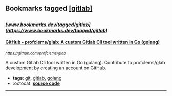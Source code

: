 ## Bookmarks tagged [[gitlab]](https://www.bookmarks.dev/search?q=[gitlab])

_<sup><sup>[www.bookmarks.dev/tagged/gitlab](https://www.bookmarks.dev/tagged/gitlab)</sup></sup>_
---
#### [GitHub - profclems/glab: A custom Gitlab Cli tool written in Go (golang)](https://github.com/profclems/glab)
_<sup>https://github.com/profclems/glab</sup>_

A custom Gitlab Cli tool written in Go (golang). Contribute to profclems/glab development by creating an account on GitHub.
* **tags**: [git](../tagged/git.md), [gitlab](../tagged/gitlab.md), [golang](../tagged/golang.md)
* :octocat: **[source code](https://github.com/profclems/glab)**
---
